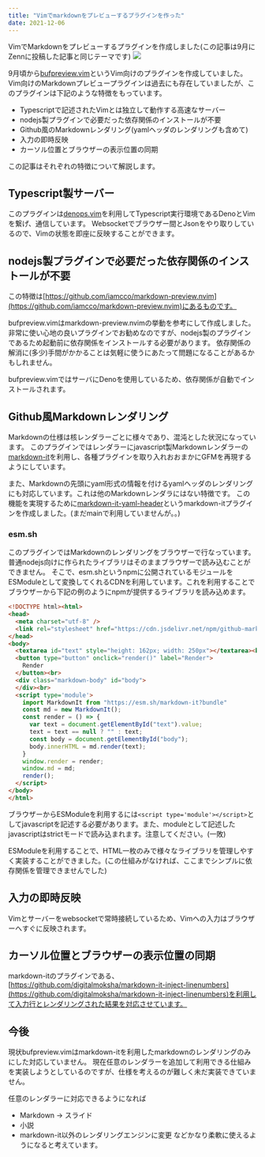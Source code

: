 ```yaml
---
title: "Vimでmarkdownをプレビューするプラグインを作った"
date: 2021-12-06
---
```


VimでMarkdownをプレビューするプラグインを作成しました(この記事は9月にZennに投稿した記事と同じテーマです)
![](https://user-images.githubusercontent.com/45391880/134791644-5f69ee3e-a6ab-4d24-878b-7131dc9a3f4c.gif)

9月頃から[bufpreview.vim](https://github.com/kat0h/bufpreview.vim)というVim向けのプラグインを作成していました。
Vim向けのMarkdownプレビュープラグインは過去にも存在していましたが、このプラグインは下記のような特徴をもっています。

- Typescriptで記述されたVimとは独立して動作する高速なサーバー
- nodejs製プラグインで必要だった依存関係のインストールが不要
- Github風のMarkdownレンダリング(yamlヘッダのレンダリングも含めて)
- 入力の即時反映
- カーソル位置とブラウザーの表示位置の同期

この記事はそれぞれの特徴について解説します。

## Typescript製サーバー
このプラグインは[denops.vim](https://github.com/vim-denops/denops.vim)を利用してTypescript実行環境であるDenoとVimを繋げ、通信しています。
Websocketでブラウザー間とJsonをやり取りしているので、Vimの状態を即座に反映することができます。

## nodejs製プラグインで必要だった依存関係のインストールが不要
この特徴は[https://github.com/iamcco/markdown-preview.nvim](https://github.com/iamcco/markdown-preview.nvim)にあるものです。

bufpreview.vimはmarkdown-preview.nvimの挙動を参考にして作成しました。非常に使い心地の良いプラグインでお勧めなのですが、nodejs製のプラグインであるため起動前に依存関係をインストールする必要があります。
依存関係の解消に(多少)手間がかかることは気軽に使うにあたって問題になることがあるかもしれません。

bufpreview.vimではサーバにDenoを使用しているため、依存関係が自動でインストールされます。

## Github風Markdownレンダリング
Markdownの仕様は核レンダラーごとに様々であり、混沌とした状況になっています。
このプラグインではレンダラーにjavascript製Markdownレンダラーの[markdown-it](https://github.com/markdown-it/markdown-it)を利用し、各種プラグインを取り入れおおまかにGFMを再現するようにしています。

また、Markdownの先頭にyaml形式の情報を付けるyamlヘッダのレンダリングにも対応しています。これは他のMarkdownレンダラにはない特徴です。
この機能を実現するために[markdown-it-yaml-header](https://github.com/kat0h/markdown-it-meta-header)というmarkdown-itプラグインを作成しました。(まだmainで利用していませんが。。)

### esm.sh
このプラグインではMarkdownのレンダリングをブラウザーで行なっています。普通nodejs向けに作られたライブラリはそのままブラウザーで読み込むことができません。
そこで、esm.shというnpmに公開されているモジュールをESModuleとして変換してくれるCDNを利用しています。これを利用することでブラウザーから下記の例のようにnpmが提供するライブラリを読み込めます。

```html
<!DOCTYPE html><html>
<head>
  <meta charset="utf-8" />
  <link rel="stylesheet" href="https://cdn.jsdelivr.net/npm/github-markdown-css@4.0.0/github-markdown.min.css">
</head>
<body>
  <textarea id="text" style="height: 162px; width: 250px"></textarea><br>
  <button type="button" onclick="render()" label="Render">
    Render
  </button><br>
  <div class="markdown-body" id="body">
  </div><br>
  <script type='module'>
    import MarkdownIt from "https://esm.sh/markdown-it?bundle"
    const md = new MarkdownIt();
    const render = () => {
      var text = document.getElementById("text").value;
      text = text == null ? "" : text;
      const body = document.getElementById("body");
      body.innerHTML = md.render(text);
    }
    window.render = render;
    window.md = md;
    render();
  </script>
</body>
</html>
```

ブラウザーからESModuleを利用するには`<script type='module'></script>`としてjavascriptを記述する必要があります。また、moduleとして記述したjavascriptはstrictモードで読み込まれます。注意してください。(一敗)

ESModuleを利用することで、HTML一枚のみで様々なライブラリを管理しやすく実装することができました。(この仕組みがなければ、ここまでシンプルに依存関係を管理できませんでした)

## 入力の即時反映
Vimとサーバーをwebsocketで常時接続しているため、Vimへの入力はブラウザーへすぐに反映されます。

## カーソル位置とブラウザーの表示位置の同期
markdown-itのプラグインである、[https://github.com/digitalmoksha/markdown-it-inject-linenumbers](https://github.com/digitalmoksha/markdown-it-inject-linenumbers)を利用して入力行とレンダリングされた結果を対応させています。

## 今後
現状bufpreview.vimはmarkdown-itを利用したmarkdownのレンダリングのみにした対応していません。
現在任意のレンダラーを追加して利用できる仕組みを実装しようとしているのですが、仕様を考えるのが難しく未だ実装できていません。

任意のレンダラーに対応できるようになれば
- Markdown -> スライド
- 小説
- markdown-it以外のレンダリングエンジンに変更
などかなり柔軟に使えるようになると考えています。


